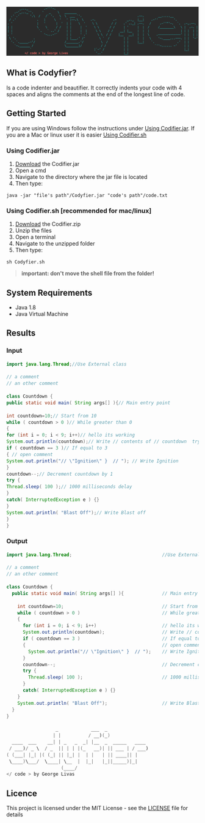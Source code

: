 ![Image of codifier](./Readme_resources/logo.png)
## What is Codyfier?
Is a code indenter and beautifier. It correctly indents your code with 4 spaces and aligns the comments at the end of the longest line of code. 

## Getting Started
If you are using Windows follow the instructions under 
[Using Codifier.jar](https://github.com/giorgoslivas/Codyfier#using-codifierjar). 
If you are a Mac or linux user it is easier 
[Using Codifier.sh](https://github.com/giorgoslivas/Codyfier#using-codifiersh-recommended)
### Using Codifier.jar
1. [Download](https://github.com/giorgoslivas/Codyfier/releases) the Codifier.jar
2. Open a cmd
3. Navigate to the directory where the jar file is located
4. Then type:

```
java -jar "file's path"/Codyfier.jar "code's path"/code.txt 
```

### Using Codifier.sh [recommended for mac/linux]
1. [Download](https://github.com/giorgoslivas/Codyfier/releases) the Codifier.zip
2. Unzip the files
3. Open a terminal
4. Navigate to the unzipped folder 
5. Then type:

```
sh Codyfier.sh
```

>**important: don't move the shell file from the folder!**



## System Requirements

* Java 1.8 
* Java Virtual Machine

## Results
### Input

```java
import java.lang.Thread;//Use External class

// a comment
// an other comment

class Countdown {
public static void main( String args[] ){// Main entry point

int countdown=10;// Start from 10
while ( countdown > 0 )// While greater than 0
{
for (int i = 0; i < 9; i++)// hello its working
System.out.println(countdown);// Write // contents of // countdown  trying to have // in a comment
if ( countdown == 3 )// If equal to 3
{ // open comment
System.out.println("// \"Ignition\" }  // "); // Write Ignition
}
countdown--;// Decrement countdown by 1
try {
Thread.sleep( 100 );// 1000 milliseconds delay
}
catch( InterruptedException e ) {}
}
System.out.println( "Blast Off");// Write Blast off
}
}
```

### Output

```java
import java.lang.Thread;                                 //Use External class

// a comment
// an other comment

class Countdown {
  public static void main( String args[] ){              // Main entry point
    
    int countdown=10;                                    // Start from 10
    while ( countdown > 0 )                              // While greater than 0
    {
      for (int i = 0; i < 9; i++)                        // hello its working
      System.out.println(countdown);                     // Write // contents of // countdown  trying to have // in a comment
      if ( countdown == 3 )                              // If equal to 3
      {                                                  // open comment
        System.out.println("// \"Ignition\" }  // ");    // Write Ignition
      }
      countdown--;                                       // Decrement countdown by 1
      try {
        Thread.sleep( 100 );                             // 1000 milliseconds delay
      }
      catch( InterruptedException e ) {}
    }
    System.out.println( "Blast Off");                    // Write Blast off
  }
}

                  _            ___  _               
                 | |          / __)(_)              
  ____  ___    __| | _   _  _| |__  _  _____   ____ 
 / ___)/ _ \  / _  || | | |(_   __)| || ___ | / ___)
( (___| |_| |( (_| || |_| |  | |   | || ____|| |    
 \____)\___/  \____| \__  |  |_|   |_||_____)|_|    
                    (____/                          
</ code > by George Livas
```


## Licence
This project is licensed under the MIT License - see the [LICENSE](https://github.com/giorgoslivas/Codyfier/blob/master/LICENSE) file for details
